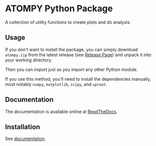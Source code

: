# ATOMPY Python Package

A collection of utility functions to create plots and do analysis.

## Usage

If you don't want to install the package, you can simply download 
`atompy.zip` from the latest
release (see [Release Page](https://github.com/atomphys-ffm/atompy/releases))
and unpack it into your working directory.

Then you can import just as you import any other Python module.

If you use this method, you'll need to install the dependencies manually,
most notably `numpy`, `matplotlib`, `scipy`, and `uproot`.

## Documentation
The documentation is available online at
[ReadTheDocs](https://atomphys-atompy.readthedocs.io/en/latest/).

## Installation
See [documentation](https://atomphys-atompy.readthedocs.io/en/latest/#installation).
